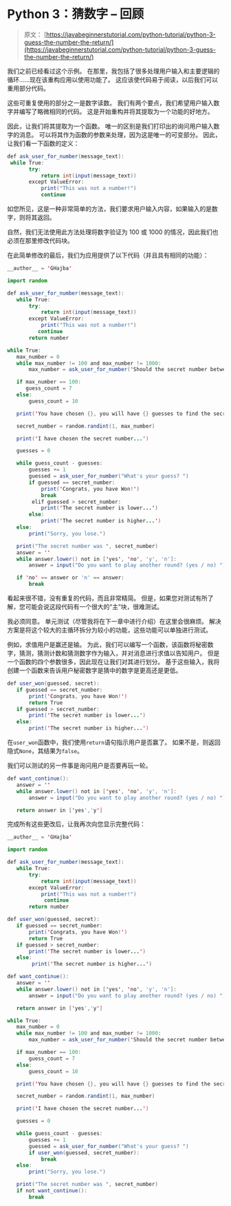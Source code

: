 # Python 3：猜数字 – 回顾

> 原文： [https://javabeginnerstutorial.com/python-tutorial/python-3-guess-the-number-the-return/](https://javabeginnerstutorial.com/python-tutorial/python-3-guess-the-number-the-return/)

我们之前已经看过这个示例。 在那里，我包括了很多处理用户输入和主要逻辑的循环……现在该重构应用以使用功能了。 这应该使代码易于阅读，以后我们可以重用部分代码。

这些可重复使用的部分之一是数字读数。 我们有两个要点，我们希望用户输入数字并编写了略微相同的代码。 这是开始重构并将其提取为一个功能的好地方。

因此，让我们将其提取为一个函数。 唯一的区别是我们打印出的询问用户输入数字的消息。 可以将其作为函数的参数来处理，因为这是唯一的可变部分。 因此，让我们看一下函数的定义：

```java
def ask_user_for_number(message_text):
 while True:
       try:
           return int(input(message_text))
       except ValueError:
           print("This was not a number!")
           continue
```

如您所见，这是一种非常简单的方法，我们要求用户输入内容，如果输入的是数字，则将其返回。

自然，我们无法使用此方法处理将数字验证为 100 或 1000 的情况，因此我们也必须在那里修改代码块。

在此简单修改的​​最后，我们为应用提供了以下代码（并且具有相同的功能）：

```java
__author__ = 'GHajba'

import random

def ask_user_for_number(message_text):
   while True:
       try:
           return int(input(message_text))
       except ValueError:
           print("This was not a number!")
          continue
       return number

while True:
   max_number = 0
   while max_number != 100 and max_number != 1000:
       max_number = ask_user_for_number('Should the secret number between 1 and 100 or 1 and 1000? ')

   if max_number == 100:
      guess_count = 7
   else:
       guess_count = 10

   print('You have chosen {}, you will have {} guesses to find the secret number.'.format(max_number, guess_count))

   secret_number = random.randint(1, max_number)

   print('I have chosen the secret number...')

   guesses = 0

   while guess_count - guesses:
       guesses += 1
       guessed = ask_user_for_number("What's your guess? ")
       if guessed == secret_number:
           print('Congrats, you have Won!')
           break
        elif guessed > secret_number:
           print('The secret number is lower...')
       else:
           print('The secret number is higher...')
   else:
       print("Sorry, you lose.")

   print("The secret number was ", secret_number)
   answer = ''
   while answer.lower() not in ['yes', 'no', 'y', 'n']:
       answer = input("Do you want to play another round? (yes / no) ")

   if 'no' == answer or 'n' == answer:
       break
```

看起来很不错，没有重复的代码，而且非常精简。 但是，如果您对测试有所了解，您可能会说这段代码有一个很大的“主”块，很难测试。

我必须同意。 单元测试（尽管我将在下一章中进行介绍）在这里会很麻烦。 解决方案是将这个较大的主循环拆分为较小的功能，这些功能可以单独进行测试。

例如，求值用户是赢还是输。 为此，我们可以编写一个函数，该函数将秘密数字，猜测，猜测计数和猜测数字作为输入，并对消息进行求值以告知用户。 但是一个函数的四个参数很多，因此现在让我们对其进行划分。 基于这些输入，我将创建一个函数来告诉用户秘密数字是猜中的数字是更高还是更低。

```java
def user_won(guessed, secret):
   if guessed == secret_number:
       print('Congrats, you have Won!')
       return True
   if guessed > secret_number:
       print('The secret number is lower...')
   else:
       print('The secret number is higher...')
```

在`user_won`函数中，我们使用`return`语句指示用户是否赢了。 如果不是，则返回隐式`None`，其结果为`false`。

我们可以测试的另一件事是询问用户是否要再玩一轮。

```java
def want_continue():
   answer = ''
   while answer.lower() not in ['yes', 'no', 'y', 'n']:
       answer = input("Do you want to play another round? (yes / no) ")

   return answer in ['yes','y']
```

完成所有这些更改后，让我再次向您显示完整代码：

```java
__author__ = 'GHajba'

import random

def ask_user_for_number(message_text):
   while True:
       try:
           return int(input(message_text))
       except ValueError:
           print("This was not a number!")
            continue
       return number

def user_won(guessed, secret):
   if guessed == secret_number:
       print('Congrats, you have Won!')
       return True
   if guessed > secret_number:
       print('The secret number is lower...')
   else:
        print('The secret number is higher...')

def want_continue():
   answer = ''
   while answer.lower() not in ['yes', 'no', 'y', 'n']:
       answer = input("Do you want to play another round? (yes / no) ")

   return answer in ['yes','y']

while True:
   max_number = 0
   while max_number != 100 and max_number != 1000:
       max_number = ask_user_for_number('Should the secret number between 1 and 100 or 1 and 1000? ')

   if max_number == 100:
       guess_count = 7
   else:
       guess_count = 10

   print('You have chosen {}, you will have {} guesses to find the secret number.'.format(max_number, guess_count))

   secret_number = random.randint(1, max_number)

   print('I have chosen the secret number...')

   guesses = 0

   while guess_count - guesses:
       guesses += 1
       guessed = ask_user_for_number("What's your guess? ")
       if user_won(guessed, secret_number):
           break
   else:
       print("Sorry, you lose.")

   print("The secret number was ", secret_number)
   if not want_continue():
       break
```

